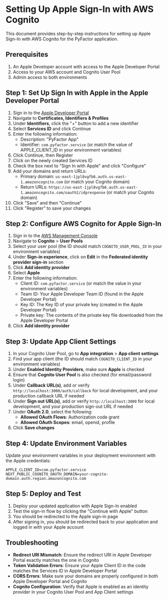 # Setting Up Apple Sign-In with AWS Cognito

This document provides step-by-step instructions for setting up Apple Sign-In with AWS Cognito for the PyFactor application.

## Prerequisites

1. An Apple Developer account with access to the Apple Developer Portal
2. Access to your AWS account and Cognito User Pool
3. Admin access to both environments

## Step 1: Set Up Sign In with Apple in the Apple Developer Portal

1. Sign in to the [Apple Developer Portal](https://developer.apple.com/account/)
2. Navigate to **Certificates, Identifiers & Profiles**
3. Under **Identifiers**, click the "+" button to add a new identifier
4. Select **Services ID** and click Continue
5. Enter the following information:
   - Description: "PyFactor App"
   - Identifier: `com.pyfactor.service` (or match the value of APPLE_CLIENT_ID in your environment variables)
6. Click Continue, then Register
7. Click on the newly created Services ID
8. Check the box next to "Sign In with Apple" and click "Configure"
9. Add your domains and return URLs:
   - Primary domain: `us-east-1jpl8vgfb6.auth.us-east-1.amazoncognito.com` (or match your Cognito domain)
   - Return URLs: `https://us-east-1jpl8vgfb6.auth.us-east-1.amazoncognito.com/oauth2/idpresponse` (or match your Cognito domain)
10. Click "Save" and then "Continue"
11. Click "Register" to save your changes

## Step 2: Configure AWS Cognito for Apple Sign-In

1. Sign in to the [AWS Management Console](https://console.aws.amazon.com/)
2. Navigate to **Cognito** > **User Pools**
3. Select your user pool (the ID should match `COGNITO_USER_POOL_ID` in your environment variables)
4. Under **Sign-in experience**, click on **Edit** in the **Federated identity provider sign-in** section
5. Click **Add identity provider**
6. Select **Apple**
7. Enter the following information:
   - Client ID: `com.pyfactor.service` (or match the value in your environment variables)
   - Team ID: Your Apple Developer Team ID (found in the Apple Developer Portal)
   - Key ID: The Key ID of your private key (created in the Apple Developer Portal)
   - Private key: The contents of the private key file downloaded from the Apple Developer Portal
8. Click **Add identity provider**

## Step 3: Update App Client Settings

1. In your Cognito User Pool, go to **App integration** > **App client settings**
2. Find your app client (the ID should match `COGNITO_CLIENT_ID` in your environment variables)
3. Under **Enabled Identity Providers**, make sure **Apple** is checked
4. Ensure that **Cognito User Pool** is also checked (for email/password login)
5. Under **Callback URL(s)**, add or verify `http://localhost:3000/auth/callback` for local development, and your production callback URL if needed
6. Under **Sign out URL(s)**, add or verify `http://localhost:3000` for local development, and your production sign-out URL if needed
7. Under **OAuth 2.0**, select the following:
   - **Allowed OAuth Flows**: Authorization code grant
   - **Allowed OAuth Scopes**: email, openid, profile
8. Click **Save changes**

## Step 4: Update Environment Variables

Update your environment variables in your deployment environment with the Apple credentials:

```
APPLE_CLIENT_ID=com.pyfactor.service
NEXT_PUBLIC_COGNITO_OAUTH_DOMAIN=your-cognito-domain.auth.region.amazoncognito.com
```

## Step 5: Deploy and Test

1. Deploy your updated application with Apple Sign-In enabled
2. Test the sign-in flow by clicking the "Continue with Apple" button
3. You should be redirected to the Apple sign-in page
4. After signing in, you should be redirected back to your application and logged in with your Apple account

## Troubleshooting

- **Redirect URI Mismatch**: Ensure the redirect URI in Apple Developer Portal exactly matches the one in Cognito
- **Token Validation Errors**: Ensure your Apple Client ID in the code matches the Services ID in Apple Developer Portal
- **CORS Errors**: Make sure your domains are properly configured in both Apple Developer Portal and Cognito
- **Cognito Configuration**: Verify that Apple is enabled as an identity provider in your Cognito User Pool and App Client settings